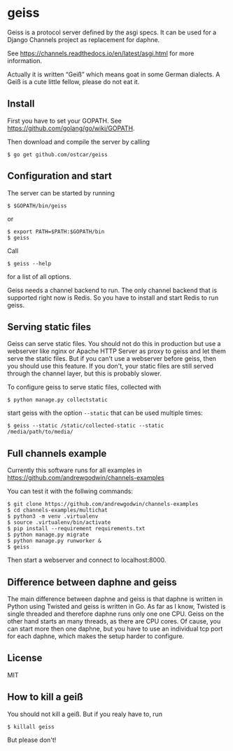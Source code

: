 geiss
=====

Geiss is a protocol server defined by the asgi specs. It can be used for a
Django Channels project as replacement for daphne.

See https://channels.readthedocs.io/en/latest/asgi.html for more information.

Actually it is written “Geiß” which means goat in some German dialects. A Geiß
is a cute little fellow, please do not eat it.


Install
-------

First you have to set your GOPATH. See
https://github.com/golang/go/wiki/GOPATH.

Then download and compile the server by calling

    $ go get github.com/ostcar/geiss


Configuration and start
-----------------------

The server can be started by running

    $ $GOPATH/bin/geiss

or

    $ export PATH=$PATH:$GOPATH/bin
    $ geiss

Call

    $ geiss --help

for a list of all options.

Geiss needs a channel backend to run. The only channel backend that is
supported right now is Redis. So you have to install and start Redis to run
geiss.


Serving static files
--------------------

Geiss can serve static files. You should not do this in production but use
a webserver like nginx or Apache HTTP Server as proxy to geiss and let them
serve the static files. But if you can't use a webserver before geiss, then
you should use this feature. If you don't, your static files are still
served through the channel layer, but this is probably slower.

To configure geiss to serve static files, collected with

    $ python manage.py collectstatic

start geiss with the option `--static` that can be used multiple times:

    $ geiss --static /static/collected-static --static /media/path/to/media/


Full channels example
---------------------

Currently this software runs for all examples in https://github.com/andrewgodwin/channels-examples

You can test it with the follwing commands:

    $ git clone https://github.com/andrewgodwin/channels-examples
    $ cd channels-examples/multichat
    $ python3 -m venv .virtualenv
    $ source .virtualenv/bin/activate
    $ pip install --requirement requirements.txt
    $ python manage.py migrate
    $ python manage.py runworker &
    $ geiss

Then start a webserver and connect to localhost:8000.


Difference between daphne and geiss
-----------------------------------

The main difference between daphne and geiss is that daphne is written in
Python using Twisted and geiss is written in Go. As far as I know, Twisted
is single threaded and therefore daphne runs only one one CPU. Geiss on the
other hand starts an many threads, as there are CPU cores. Of cause, you
can start more then one daphne, but you have to use an individual tcp port
for each daphne, which makes the setup harder to configure.


License
-------

MIT


How to kill a geiß
------------------

You should not kill a geiß. But if you realy have to, run

    $ killall geiss

But please don't!
